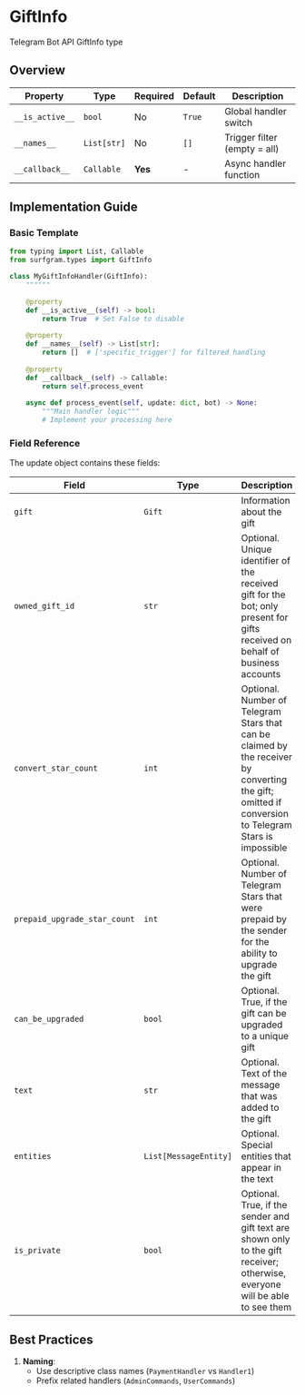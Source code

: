 # GiftInfo

Telegram Bot API GiftInfo type

## Overview

| Property        | Type               | Required | Default | Description                              |
|-----------------|--------------------|----------|---------|------------------------------------------|
| `__is_active__` | `bool`             | No       | `True`  | Global handler switch                   |
| `__names__`     | `List[str]`        | No       | `[]`    | Trigger filter (empty = all)            |
| `__callback__`  | `Callable`         | **Yes**  | -       | Async handler function                  |

## Implementation Guide

### Basic Template

```python
from typing import List, Callable
from surfgram.types import GiftInfo

class MyGiftInfoHandler(GiftInfo):
    """"""
    
    @property
    def __is_active__(self) -> bool:
        return True  # Set False to disable
        
    @property
    def __names__(self) -> List[str]:
        return []  # ['specific_trigger'] for filtered handling
        
    @property
    def __callback__(self) -> Callable:
        return self.process_event
        
    async def process_event(self, update: dict, bot) -> None:
        """Main handler logic"""
        # Implement your processing here
```

### Field Reference

The update object contains these fields:

| Field          | Type              | Description                     |
|----------------|-------------------|---------------------------------|
| `gift` | `Gift` | Information about the gift |
| `owned_gift_id` | `str` | Optional. Unique identifier of the received gift for the bot; only present for gifts received on behalf of business accounts |
| `convert_star_count` | `int` | Optional. Number of Telegram Stars that can be claimed by the receiver by converting the gift; omitted if conversion to Telegram Stars is impossible |
| `prepaid_upgrade_star_count` | `int` | Optional. Number of Telegram Stars that were prepaid by the sender for the ability to upgrade the gift |
| `can_be_upgraded` | `bool` | Optional. True, if the gift can be upgraded to a unique gift |
| `text` | `str` | Optional. Text of the message that was added to the gift |
| `entities` | `List[MessageEntity]` | Optional. Special entities that appear in the text |
| `is_private` | `bool` | Optional. True, if the sender and gift text are shown only to the gift receiver; otherwise, everyone will be able to see them |

## Best Practices

1. **Naming**: 
   - Use descriptive class names (`PaymentHandler` vs `Handler1`)
   - Prefix related handlers (`AdminCommands`, `UserCommands`)
